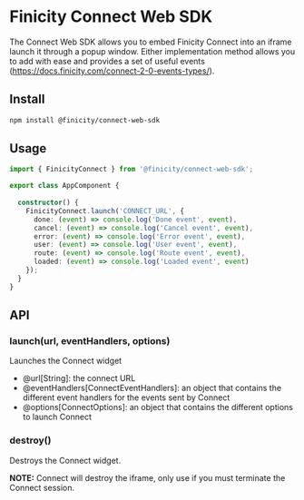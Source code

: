 # Finicity Connect Web SDK
The Connect Web SDK allows you to embed Finicity Connect into an iframe launch it through a popup window. Either implementation method allows you to add with ease and provides a set of useful events (https://docs.finicity.com/connect-2-0-events-types/).

## Install

```bash
npm install @finicity/connect-web-sdk
```

## Usage

```typescript
import { FinicityConnect } from '@finicity/connect-web-sdk';

export class AppComponent {
  
  constructor() {
    FinicityConnect.launch('CONNECT_URL', {
      done: (event) => console.log('Done event', event),
      cancel: (event) => console.log('Cancel event', event),
      error: (event) => console.log('Error event', event),
      user: (event) => console.log('User event', event),
      route: (event) => console.log('Route event', event),
      loaded: (event) => console.log('Loaded event', event)
    });
  }
}
```

## API

### launch(url, eventHandlers, options)
Launches the Connect widget
- @url[String]: the connect URL
- @eventHandlers[ConnectEventHandlers]: an object that contains the different event handlers for the events sent by Connect
- @options[ConnectOptions]: an object that contains the different options to launch Connect

### destroy()
Destroys the Connect widget.

**NOTE:** Connect will destroy the iframe, only use if you must terminate the Connect session.